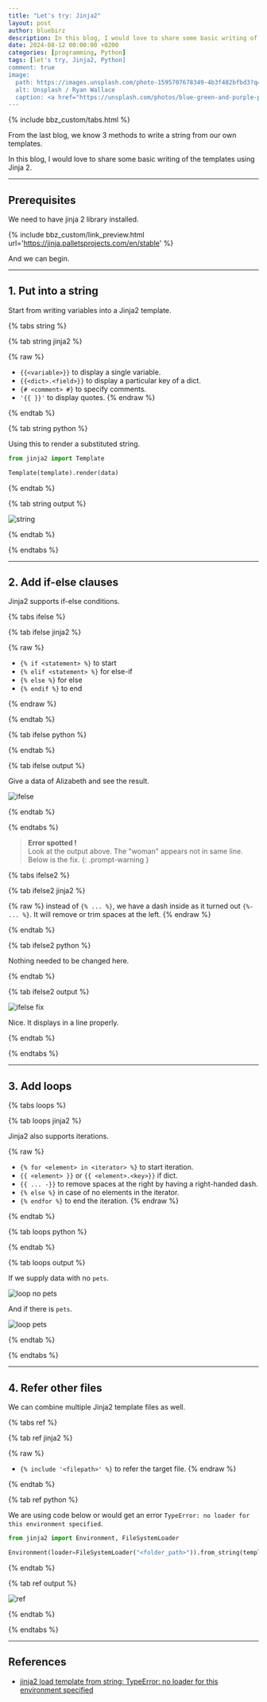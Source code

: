 ```yaml
---
title: "Let's try: Jinja2"
layout: post
author: bluebirz
description: In this blog, I would love to share some basic writing of the templates using Jinja 2
date: 2024-08-12 00:00:00 +0200
categories: [programming, Python]
tags: [let's try, Jinja2, Python]
comment: true
image:
  path: https://images.unsplash.com/photo-1595707678349-4b3f482bfbd3?q=80&w=2070&auto=format&fit=crop&ixlib=rb-4.0.3&ixid=M3wxMjA3fDB8MHxwaG90by1wYWdlfHx8fGVufDB8fHx8fA%3D%3D
  alt: Unsplash / Ryan Wallace
  caption: <a href="https://unsplash.com/photos/blue-green-and-purple-plastic-blocks-5jtwRBB3CdI">Unsplash / Ryan Wallace</a>
---
```


{% include bbz_custom/tabs.html %}

From the last blog, we know 3 methods to write a string from our own templates.

In this blog, I would love to share some basic writing of the templates using Jinja 2.

---

## Prerequisites

We need to have jinja 2 library installed.

{% include bbz_custom/link_preview.html url='<https://jinja.palletsprojects.com/en/stable>' %}

And we can begin.

---

## 1. Put into a string

Start from writing variables into a Jinja2 template.

{% tabs string %}

{% tab string jinja2 %}

<script src="https://gist.github.com/bluebirz/9186ddd10e69ccc7ad56c6ee4438980c.js?file=01-plain.j2"></script>

{% raw %}

- `{{<variable>}}` to display a single variable.
- `{{<dict>.<field>}}` to display a particular key of a dict.
- `{# <comment> #}` to specify comments.
- `'{{ }}'` to display quotes.
{% endraw %}

{% endtab %}

{% tab string python %}

<script src="https://gist.github.com/bluebirz/9186ddd10e69ccc7ad56c6ee4438980c.js?file=01-plain.py"></script>

Using this to render a substituted string.

```py
from jinja2 import Template

Template(template).render(data)
```

{% endtab %}

{% tab string output %}

![string](https://bluebirzdotnet.s3.ap-southeast-1.amazonaws.com/jinja2/01.png)

{% endtab %}

{% endtabs %}

---

## 2. Add if-else clauses

Jinja2 supports if-else conditions.

{% tabs ifelse %}

{% tab ifelse jinja2 %}

<script src="https://gist.github.com/bluebirz/9186ddd10e69ccc7ad56c6ee4438980c.js?file=02-if.j2"></script>

{% raw %}

- `{% if <statement> %}` to start
- `{% elif <statement> %}` for else-if
- `{% else %}` for else
- `{% endif %}` to end

{% endraw %}

{% endtab %}

{% tab ifelse python %}

<script src="https://gist.github.com/bluebirz/9186ddd10e69ccc7ad56c6ee4438980c.js?file=02-if.py"></script>

{% endtab %}

{% tab ifelse output %}

Give a data of Alizabeth and see the result.

![ifelse](https://bluebirzdotnet.s3.ap-southeast-1.amazonaws.com/jinja2/02.png)

{% endtab %}

{% endtabs %}

> **Error spotted !**  
> Look at the output above. The "woman" appears not in same line.  
> Below is the fix.
{: .prompt-warning }

{% tabs ifelse2 %}

{% tab ifelse2 jinja2 %}

<script src="https://gist.github.com/bluebirz/9186ddd10e69ccc7ad56c6ee4438980c.js?file=02-if-fixed.j2"></script>

{% raw %}
instead of `{% ... %}`, we have a dash inside as it turned out `{%- ... %}`. It will remove or trim spaces at the left.
{% endraw %}

{% endtab %}

{% tab ifelse2 python %}

Nothing needed to be changed here.

<script src="https://gist.github.com/bluebirz/9186ddd10e69ccc7ad56c6ee4438980c.js?file=02-if.py"></script>

{% endtab %}

{% tab ifelse2 output %}

![ifelse fix](https://bluebirzdotnet.s3.ap-southeast-1.amazonaws.com/jinja2/03.png)

Nice. It displays in a line properly.

{% endtab %}

{% endtabs %}

---

## 3. Add loops

{% tabs loops %}

{% tab loops jinja2 %}

Jinja2 also supports iterations.

<script src="https://gist.github.com/bluebirz/9186ddd10e69ccc7ad56c6ee4438980c.js?file=03-loop.j2"></script>

{% raw %}

- `{% for <element> in <iterator> %}` to start iteration.
- `{{ <element> }}` or `{{ <element>.<key>}}` if dict.
- `{{ ... -}}` to remove spaces at the right by having a right-handed dash.
- `{% else %}` in case of no elements in the iterator.
- `{% endfor %}` to end the iteration.
{% endraw %}

{% endtab %}

{% tab loops python %}

<script src="https://gist.github.com/bluebirz/9186ddd10e69ccc7ad56c6ee4438980c.js?file=03-loop.py"></script>

{% endtab %}

{% tab loops output %}

If we supply data with no `pets`.

![loop no pets](https://bluebirzdotnet.s3.ap-southeast-1.amazonaws.com/jinja2/04.png)

And if there is `pets`.

![loop pets](https://bluebirzdotnet.s3.ap-southeast-1.amazonaws.com/jinja2/05.png)

{% endtab %}

{% endtabs %}

---

## 4. Refer other files

We can combine multiple Jinja2 template files as well.

{% tabs ref %}

{% tab ref jinja2 %}

<script src="https://gist.github.com/bluebirz/9186ddd10e69ccc7ad56c6ee4438980c.js?file=04-include.j2"></script>

{% raw %}

- `{% include '<filepath>' %}` to refer the target file.
{% endraw %}

{% endtab %}

{% tab ref python %}

<script src="https://gist.github.com/bluebirz/9186ddd10e69ccc7ad56c6ee4438980c.js?file=04-include.py"></script>

We are using code below or would get an error `TypeError: no loader for this environment specified`.

```py
from jinja2 import Environment, FileSystemLoader

Environment(loader=FileSystemLoader("<folder_path>")).from_string(template).render(data)
```

{% endtab %}

{% tab ref output %}

![ref](https://bluebirzdotnet.s3.ap-southeast-1.amazonaws.com/jinja2/06.png)

{% endtab %}

{% endtabs %}

---

## References

- [jinja2 load template from string: TypeError: no loader for this environment specified](https://stackoverflow.com/questions/39288706/jinja2-load-template-from-string-typeerror-no-loader-for-this-environment-spec/59177241#59177241)
